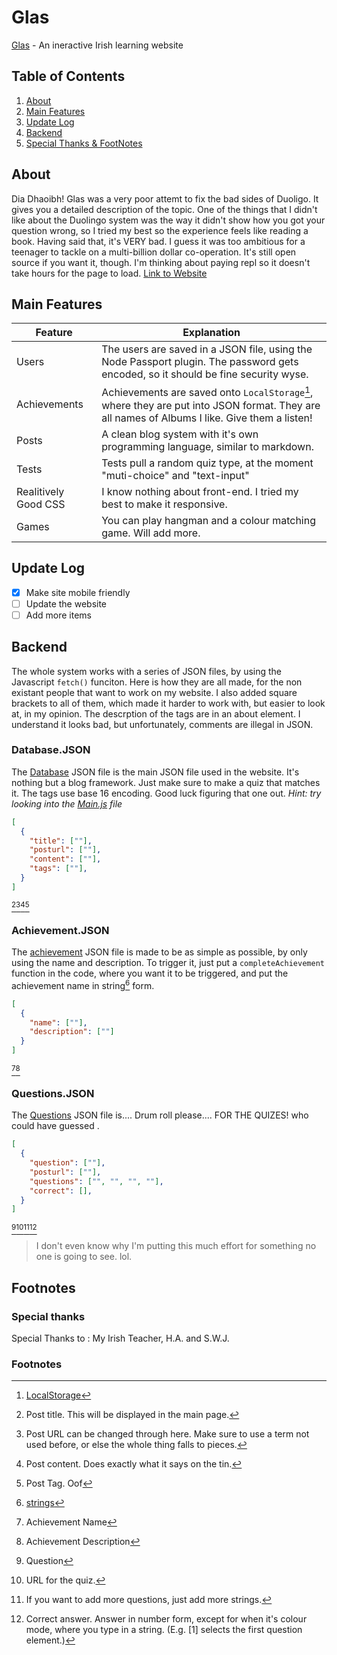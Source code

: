 # Glas

[Glas](https://glas.low-fat-lard.repl.co) - An ineractive Irish learning website
## Table of Contents
1. [About](#about)
2. [Main Features](#main-features)
3. [Update Log](#update-log)
4. [Backend](#backend)
5. [Special Thanks & FootNotes](#footnotes)

## About
Dia Dhaoibh! Glas was a very poor attemt to fix the bad sides of Duoligo. It gives you a detailed description of the topic. One of the things that I didn't like about the Duolingo system was the way it didn't show how you got your question wrong, so I tried my best so the experience feels like reading a book. Having said that, it's VERY bad. I guess it was too ambitious for a teenager to tackle on a multi-billion dollar co-operation. It's still open source if you want it, though. I'm thinking about paying repl so it doesn't take hours for the page to load. [Link to Website](https://glas.low-fat-lard.repl.co)

## Main Features
|Feature|Explanation
| ------------- | ------------- |
| Users |The users are saved in a JSON file, using the Node Passport plugin. The password gets encoded, so it should be fine security wyse.|
| Achievements | Achievements are saved onto `LocalStorage`[^1], where they are put into JSON format. They are all names of Albums I like. Give them a listen!|
| Posts | A clean blog system with it's own programming language, similar to markdown.|
| Tests | Tests pull a random quiz type, at the moment "muti-choice" and "text-input"|
| Realitively Good CSS | I know nothing about front-end. I tried my best to make it responsive.|
| Games | You can play hangman and a colour matching game. Will add more.|

## Update Log
- [x] Make site mobile friendly
- [ ] Update the website
- [ ] Add more items

## Backend
The whole system works with a series of JSON files, by using the Javascript `fetch()` funciton. Here is how they are all made, for the non existant people that want to work on my website. I also added square brackets to all of them, which made it harder to work with, but easier to look at, in my opinion. The descrption of the tags are in an about element. I understand it looks bad, but unfortunately, comments are illegal in JSON. 

### Database.JSON
The [Database](https://github.com/Low-Fat-Lard/Glas/blob/main/public/json/database.json) JSON file is the main JSON file used in the website. It's nothing but a blog framework. Just make sure to make a quiz that matches it. The tags use base 16 encoding. Good luck figuring that one out. *Hint: try looking into the [Main.js](https://github.com/Low-Fat-Lard/Glas/blob/main/public/js/main.js) file*
```json
[
  {
    "title": [""],
    "posturl": [""],
    "content": [""],
    "tags": [""],
  }
]
```
[^2][^3][^4][^5]
### Achievement.JSON
The [achievement](https://github.com/Low-Fat-Lard/Glas/blob/main/public/json/achievements.json) JSON file is made to be as simple as possible, by only using the name and description. To trigger it, just put a `completeAchievement` function in the code, where you want it to be triggered, and put the achievement name in string[^12] form.
```json
[
  {
    "name": [""],
    "description": [""]
  }
]
```
[^6][^7]
### Questions.JSON
The [Questions](https://github.com/Low-Fat-Lard/Glas/blob/main/public/json/questions.json) JSON file is.... Drum roll please.... FOR THE QUIZES! who could have guessed . 
```json
[
  {
    "question": [""],
    "posturl": [""],
    "questions": ["", "", "", ""],
    "correct": [],
  }
]
```
[^8][^9][^10][^11]
> I don't even know why I'm putting this much effort for something no one is going to see. lol.

## Footnotes
### Special thanks
Special Thanks to : My Irish Teacher, H.A. and S.W.J.
### Footnotes
[^1]: [LocalStorage](https://www.w3schools.com/html/html5_webstorage.asp)
[^2]: Post title. This will be displayed in the main page.
[^3]: Post URL can be changed through here. Make sure to use a term not used before, or else the whole thing falls to pieces.
[^4]: Post content. Does exactly what it says on the tin.
[^5]: Post Tag. Oof
[^6]: Achievement Name
[^7]: Achievement Description
[^8]: Question
[^9]: URL for the quiz.
[^10]: If you want to add more questions, just add more strings.
[^11]: Correct answer. Answer in number form, except for when it's colour mode, where you type in a string. (E.g. [1] selects the first question element.)
[^12]: [strings](https://www.w3schools.com/js/js_string_methods.asp)

